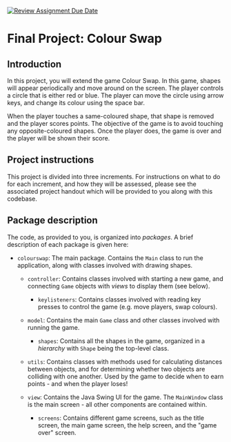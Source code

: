 [![Review Assignment Due Date](https://classroom.github.com/assets/deadline-readme-button-22041afd0340ce965d47ae6ef1cefeee28c7c493a6346c4f15d667ab976d596c.svg)](https://classroom.github.com/a/UupTtBp0)
# Final Project: Colour Swap

## Introduction

In this project, you will extend the game Colour Swap. In this game, shapes will appear periodically and move around on the screen. The player controls a circle that is either red or blue. The player can move the circle using arrow keys, and change its colour using the space bar.

When the player touches a same-coloured shape, that shape is removed and the player scores points. The objective of the game is to avoid touching any opposite-coloured shapes. Once the player does, the game is over and the player will be shown their score.

## Project instructions

This project is divided into three increments. For instructions on what to do for each increment, and how they will be assessed, please see the associated project handout which will be provided to you along with this codebase.

## Package description

The code, as provided to you, is organized into _packages_. A brief description of each package is given here:

- `colourswap`: The main package. Contains the `Main` class to run the application, along with classes involved with drawing shapes.

  - `controller`: Contains classes involved with starting a new game, and connecting `Game` objects with _views_ to display them (see below).
    - `keylisteners`: Contains classes involved with reading key presses to control the game (e.g. move players, swap colours).

  - `model`: Contains the main `Game` class and other classes involved with running the game.
    - `shapes`: Contains all the shapes in the game, organized in a _hierarchy_ with `Shape` being the top-level class.

  - `utils`: Contains classes with methods used for calculating distances between objects, and for determining whether two objects are colliding with one another. Used by the game to decide when to earn points - and when the player loses!

  - `view`: Contains the Java Swing UI for the game. The `MainWindow` class is the main screen - all other components are contained within.
    - `screens`: Contains different game screens, such as the title screen, the main game screen, the help screen, and the "game over" screen.
